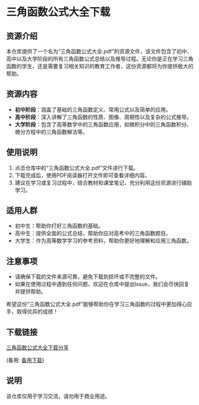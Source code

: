 # 三角函数公式大全下载

## 资源介绍

本仓库提供了一个名为“三角函数公式大全.pdf”的资源文件，该文件包含了初中、高中以及大学阶段的所有三角函数公式总结以及推导过程。无论你是正在学习三角函数的学生，还是需要复习相关知识的教育工作者，这份资源都将为你提供极大的帮助。

## 资源内容

- **初中阶段**：涵盖了基础的三角函数定义、常用公式以及简单的应用。
- **高中阶段**：深入讲解了三角函数的性质、图像、周期性以及复杂的公式推导。
- **大学阶段**：包含了高等数学中的三角函数应用，如微积分中的三角函数积分、微分方程中的三角函数解法等。

## 使用说明

1. 点击仓库中的“三角函数公式大全.pdf”文件进行下载。
2. 下载完成后，使用PDF阅读器打开文件即可查看详细内容。
3. 建议在学习或复习过程中，结合教材和课堂笔记，充分利用这份资源进行辅助学习。

## 适用人群

- 初中生：帮助你打好三角函数的基础。
- 高中生：提供全面的公式总结，帮助你应对高考中的三角函数题目。
- 大学生：作为高等数学学习的参考资料，帮助你更好地理解和应用三角函数。

## 注意事项

- 请确保下载的文件来源可靠，避免下载到损坏或不完整的文件。
- 如果在使用过程中遇到任何问题，欢迎在仓库中提出Issue，我们会尽快回复并提供帮助。

希望这份“三角函数公式大全.pdf”能够帮助你在学习三角函数的过程中更加得心应手，取得优异的成绩！

## 下载链接
[三角函数公式大全下载分享](https://pan.quark.cn/s/60a76ed48576) 

(备用: [备用下载](https://pan.baidu.com/s/1Z1mbz4Wc5wpfI7C8yPQEcQ?pwd=1234))

## 说明

该仓库仅用于学习交流，请勿用于商业用途。
